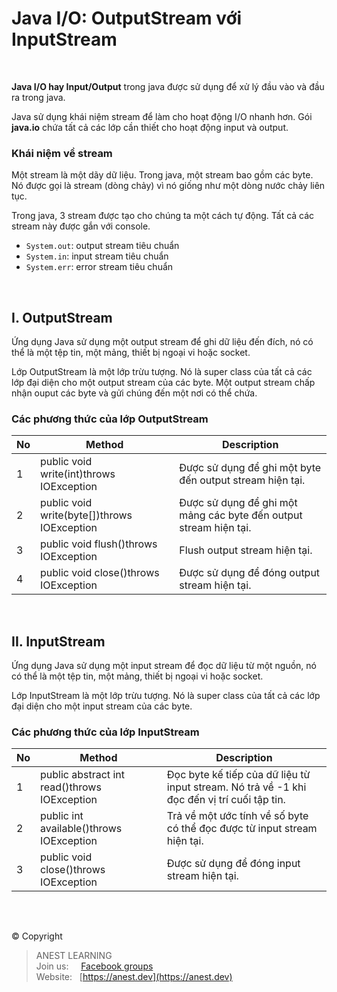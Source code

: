 # Java I/O: OutputStream với InputStream

<br />

**Java I/O hay Input/Output** trong java được sử dụng để xử lý đầu vào và đầu ra trong java.

Java sử dụng khái niệm stream để làm cho hoạt động I/O nhanh hơn. Gói **java.io** chứa tất cả các lớp cần thiết cho hoạt động input và output.

### Khái niệm về stream

Một stream là một dãy dữ liệu. Trong java, một stream bao gồm các byte. Nó được gọi là stream (dòng chảy) vì nó giống như một dòng nước chảy liên tục.

Trong java, 3 stream được tạo cho chúng ta một cách tự động. Tất cả các stream này được gắn với console.

- `System.out`: output stream tiêu chuẩn
- `System.in`: input stream tiêu chuẩn
- `System.err`: error stream tiêu chuẩn

<br />

## I. OutputStream

Ứng dụng Java sử dụng một output stream để ghi dữ liệu đến đích, nó có thể là một tệp tin, một mảng, thiết bị ngoại vi hoặc socket.

Lớp OutputStream là một lớp trừu tượng. Nó là super class của tất cả các lớp đại diện cho một output stream của các byte. Một output stream chấp nhận ouput các byte và gửi chúng đến một nơi có thể chứa.

### Các phương thức của lớp OutputStream

| No | Method | Description |
| -- | ------ | ----------- |
|  1 | public void write(int)throws IOException |	Được sử dụng để ghi một byte đến output stream hiện tại. |
|  2 | public void write(byte[])throws IOException | Được sử dụng để ghi một mảng các byte đến output stream hiện tại. |
|  3 | public void flush()throws IOException | Flush output stream hiện tại. |
|  4 | public void close()throws IOException | Được sử dụng để đóng output stream hiện tại. |

<br />

## II. InputStream

Ứng dụng Java sử dụng một input stream để đọc dữ liệu từ một nguồn, nó có thể là một tệp tin, một mảng, thiết bị ngoại vi hoặc socket.

Lớp InputStream là một lớp trừu tượng. Nó là super class của tất cả các lớp đại diện cho một input stream của các byte.

### Các phương thức của lớp InputStream

| No | Method | Description |
| -- | ------ | ----------- |
|  1 | public abstract int read()throws IOException |	Đọc byte kế tiếp của dữ liệu từ input stream. Nó trả về -1 khi đọc đến vị trí cuối tập tin. |
|  2 | public int available()throws IOException |	Trả về một ước tính về số byte có thể đọc được từ input stream hiện tại. |
|  3 | public void close()throws IOException | Được sử dụng để đóng input stream hiện tại. |

<br />

##  

© Copyright
> ANEST LEARNING  
> Join us: &nbsp;&nbsp;&nbsp; [Facebook groups](https://www.facebook.com/groups/anest.learning/)  
> Website: &nbsp; [https://anest.dev](https://anest.dev) 
